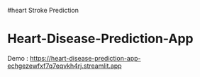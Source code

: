 ﻿#heart Stroke Prediction
# Heart-Disease-Prediction-App
Demo : https://heart-disease-prediction-app-echgezewfxf7q7eqvkh4rj.streamlit.app


